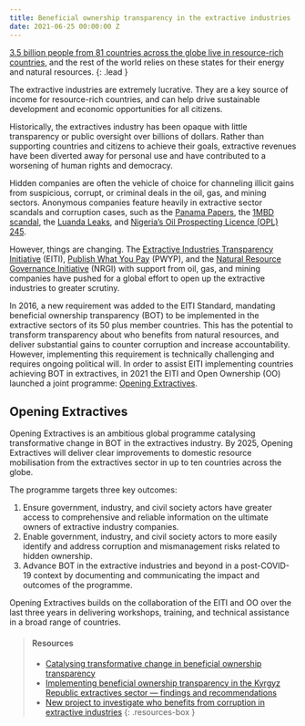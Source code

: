 ```yaml
---
title: Beneficial ownership transparency in the extractive industries
date: 2021-06-25 00:00:00 Z
---
```


[3.5 billion people from 81 countries across the globe live in resource-rich countries](https://www.worldbank.org/en/topic/extractiveindustries/overview), and the rest of the world relies on these states for their energy and natural resources.
{: .lead }

The extractive industries are extremely lucrative. They are a key source of income for resource-rich countries, and can help drive sustainable development and economic opportunities for all citizens.

Historically, the extractives industry has been opaque with little transparency or public oversight over billions of dollars. Rather than supporting countries and citizens to achieve their goals, extractive revenues have been diverted away for personal use and have contributed to a worsening of human rights and democracy.

Hidden companies are often the vehicle of choice for channeling illicit gains from suspicious, corrupt, or criminal deals in the oil, gas, and mining sectors. Anonymous companies feature heavily in extractive sector scandals and corruption cases, such as the [Panama Papers](https://www.icij.org/investigations/panama-papers/), the [1MBD scandal](https://www.theguardian.com/world/2018/oct/25/1mdb-scandal-explained-a-tale-of-malaysias-missing-billions), the [Luanda Leaks](https://www.icij.org/investigations/luanda-leaks/about-the-luanda-leaks-investigation/), and [Nigeria’s Oil Prospecting Licence (OPL) 245](https://www.reuters.com/article/uk-eni-shell-nigeria-timeline-idUSKBN2B92EA).

However, things are changing. The [Extractive Industries Transparency Initiative](https://eiti.org/) (EITI), [Publish What You Pay](https://www.pwyp.org/) (PWYP), and the [Natural Resource Governance Initiative](https://resourcegovernance.org/) (NRGI) with support from oil, gas, and mining companies have pushed for a global effort to open up the extractive industries to greater scrutiny.

In 2016, a new requirement was added to the EITI Standard, mandating beneficial ownership transparency (BOT) to be implemented in the extractive sectors of its 50 plus member countries. This has the potential to transform transparency about who benefits from natural resources, and deliver substantial gains to counter corruption and increase accountability. However, implementing this requirement is technically challenging and requires ongoing political will. In order to assist EITI implementing countries achieving BOT in extractives, in 2021 the EITI and Open Ownership (OO) launched a joint programme: [Opening Extractives](/news/new-programme-opening-extractives-launch/).

## Opening Extractives

Opening Extractives is an ambitious global programme catalysing transformative change in BOT in the extractives industry. By 2025, Opening Extractives will deliver clear improvements to domestic resource mobilisation from the extractives sector in up to ten countries across the globe.

The programme targets three key outcomes:

1. Ensure government, industry, and civil society actors have greater access to comprehensive and reliable information on the ultimate owners of extractive industry companies.
2. Enable government, industry, and civil society actors to more easily identify and address corruption and mismanagement risks related to hidden ownership.
3. Advance BOT in the extractive industries and beyond in a post-COVID-19 context by documenting and communicating the impact and outcomes of the programme.

Opening Extractives builds on the collaboration of  the EITI and OO over the last three years in delivering workshops, training, and technical assistance in a broad range of countries.

> #### Resources
>
> * [Catalysing transformative change in beneficial ownership transparency](/uploads/Opening%20Extractives%20Research%20Report.pdf)
> * [Implementing beneficial ownership transparency in the Kyrgyz Republic extractives sector — findings and recommendations ](/uploads/opo-kyrgyz-republic-scoping-report.pdf)
> * [New project to investigate who benefits from corruption in extractive industries](https://www.devex.com/news/new-project-to-investigate-who-benefits-from-corruption-in-extractive-industries-99164)
{: .resources-box }